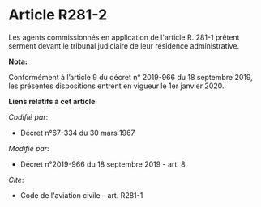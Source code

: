 # Article R281-2

Les agents commissionnés en application de l'article R. 281-1 prêtent serment devant le   tribunal judiciaire de leur
résidence administrative.

**Nota:**

Conformément à l’article 9 du décret n° 2019-966 du 18 septembre 2019, les présentes dispositions entrent en vigueur le 1er
janvier 2020.

**Liens relatifs à cet article**

_Codifié par_:

  - Décret n°67-334 du 30 mars 1967

_Modifié par_:

  - Décret n°2019-966 du 18 septembre 2019 - art. 8

_Cite_:

  - Code de l'aviation civile - art. R281-1

